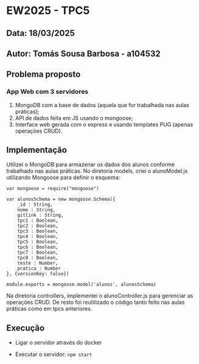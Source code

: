 # **EW2025 - TPC5**

## **Data:** 18/03/2025 

## **Autor:** Tomás Sousa Barbosa - a104532


## **Problema proposto**

 ### App Web com 3 servidores

1. MongoDB com a base de dados (aquela que for trabalhada nas aulas práticas);
2. API de dados feita em JS usando o mongoose;
3. Interface web gerada com o express e usando templates PUG (apenas operações CRUD).



## **Implementação**

Utilizei o MongoDB para armazenar os dados dos alunos conforme trabalhado nas aulas práticas.
No diretoria models, criei o alunoModel.js utilizando Mongoose para definir o esquema:
```
var mongoose = require("mongoose")

var alunosSchema = new mongoose.Schema({
    _id : String,
    nome : String,
    gitlink : String,
    tpc1 : Boolean,
    tpc2 : Boolean,
    tpc3 : Boolean,
    tpc4 : Boolean,
    tpc5 : Boolean,
    tpc6 : Boolean,
    tpc7 : Boolean,
    tpc8 : Boolean,
    teste : Number,
    pratica : Number
}, {versionKey: false})

module.exports = mongoose.model('alunos', alunosSchema)
```
Na diretoria controllers, implementei o alunoController.js para gerenciar as operações CRUD. De resto foi reutilizado o código tanto feito nas aulas práticas como em tpcs anteriores.

## **Execução**

- Ligar o servidor através do docker

- Executar o servidor: `npm start`
